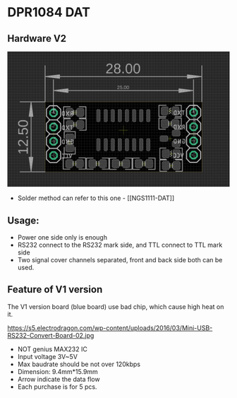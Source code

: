 
# DPR1084 DAT

## Hardware V2

![](31-15-17-18-04-2023.png)

- Solder method can refer to this one - [[NGS1111-DAT]]



## Usage:

- Power one side only is enough
- RS232 connect to the RS232 mark side, and TTL connect to TTL mark side
- Two signal cover channels separated, front and back side both can be used.


## Feature of V1 version 

The V1 version board (blue board) use bad chip, which cause high heat on it.

https://s5.electrodragon.com/wp-content/uploads/2016/03/Mini-USB-RS232-Convert-Board-02.jpg

- NOT genius MAX232 IC
- Input voltage 3V~5V
- Max baudrate should be not over 120kbps
- Dimension: 9.4mm*15.9mm
- Arrow indicate the data flow
- Each purchase is for 5 pcs.
